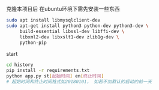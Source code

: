 克隆本项目后
在ubuntu环境下需先安装一些东西

```bash
sudo apt install libmysqlclient-dev
sudo apt-get install python3 python-dev python3-dev \
     build-essential libssl-dev libffi-dev \
     libxml2-dev libxslt1-dev zlib1g-dev \
     python-pip

```
start

```bash
cd history
pip install -r requirements.txt
python app.py st[起始时间] en[终止时间]
# 起始时间和终止时间格式如20180101， 如若不加默认的启动的前一天
```